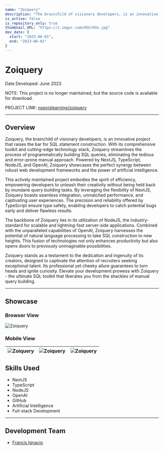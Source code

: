```yaml
---
name: "Zoiquery"
description: "The brainchild of visionary developers, is an innovative project that raises the bar for SQL statement construction."
is_active: false
is_repository_only: true
thumbnail_URL: "https://i.imgur.com/HSSrH3s.jpg"
dev_date: {
  start: "2023-06-01",
  end: "2023-06-01"
}
---
```


# Zoiquery

Date Developed: June 2023

NOTE: This project is no longer maintained, but the source code is available for download.

PROJECT LINK: [noeyislearning/zoiquery](https://github.com/noeyislearning/zoiquery)

---

## Overview

Zoiquery, the brainchild of visionary developers, is an innovative project that raises the bar for SQL statement construction. With its comprehensive toolkit and cutting-edge technology stack, Zoiquery streamlines the process of programmatically building SQL queries, eliminating the tedious and error-prone manual approach. Powered by NextJS, TypeScript, NodeJS, and OpenAI, Zoiquery showcases the perfect synergy between robust web development frameworks and the power of artificial intelligence.

This actively maintained project embodies the spirit of efficiency, empowering developers to unleash their creativity without being held back by mundane query building tasks. By leveraging the flexibility of NextJS, Zoiquery boasts seamless integration, unmatched performance, and captivating user experiences. The precision and reliability offered by TypeScript ensure type safety, enabling developers to catch potential bugs early and deliver flawless results.

The backbone of Zoiquery lies in its utilization of NodeJS, the industry-standard for scalable and lightning-fast server-side applications. Combined with the unparalleled capabilities of OpenAI, Zoiquery harnesses the potential of natural language processing to take SQL construction to new heights. This fusion of technologies not only enhances productivity but also opens doors to previously unimaginable possibilities.

Zoiquery stands as a testament to the dedication and ingenuity of its creators, designed to captivate the attention of recruiters seeking exceptional talent. Its professional yet cheeky allure guarantees to turn heads and ignite curiosity. Elevate your development prowess with Zoiquery - the ultimate SQL toolkit that liberates you from the shackles of manual query building.

---

## Showcase

### Browser View

![Zoiquery](https://i.imgur.com/HSSrH3s.jpg)

### Mobile View

| ![Zoiquery](https://i.imgur.com/EPUQJWd.png) | ![Zoiquery](https://i.imgur.com/yDGUvIn.png) | ![Zoiquery](https://i.imgur.com/MTzOWTk.png) |
| --------------------------------------------- | --------------------------------------------- | --------------------------------------------- |

## Skills Used

- NextJS
- TypeScript
- NodeJS
- OpenAI
- GitHub
- Artificial Intelligence
- Full-stack Development

---

## Development Team

- [Francis Ignacio](https://www.linkedin.com/in/noeyislearning/)
